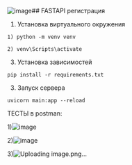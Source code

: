 ![image](https://github.com/user-attachments/assets/4dcc981f-8a09-48d5-8bd3-47c4631fc3b2)## FASTAPI регистрация

1. Установка виртуального окружения
```
1) python -m venv venv
```
```
2) venv\Scripts\activate
```
3. Установка зависимостей
```
pip install -r requirements.txt
```
3.  Запуск сервера
```
uvicorn main:app --reload
```

ТЕСТЫ в postman: 

1)![image](https://github.com/user-attachments/assets/d6a6d5c3-718e-431a-9cc2-adab9c7ce924)

2)![image](https://github.com/user-attachments/assets/7d9dfe1f-ed31-4e0a-89bf-60dfc1c2dd2a)

3)![Uploading image.png…]()
